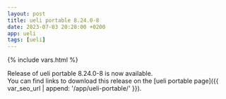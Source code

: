 ```yaml
---
layout: post
title: ueli portable 8.24.0-8
date: 2023-07-03 20:28:00 +0200
app: ueli
tags: [ueli]
---
```

{% include vars.html %}

Release of ueli portable 8.24.0-8 is now available.<br />
You can find links to download this release on the [ueli portable page]({{ var_seo_url | append: '/app/ueli-portable/' }}).
